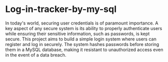 # Log-in-tracker-by-my-sql
In today's world, securing user credentials is of paramount importance. A key aspect of
any secure system is its ability to properly authenticate users while ensuring their
sensitive information, such as passwords, is kept secure. This project aims to build a
simple login system where users can register and log in securely. The system hashes
passwords before storing them in a MySQL database, making it resistant to unauthorized
access even in the event of a data breach.

